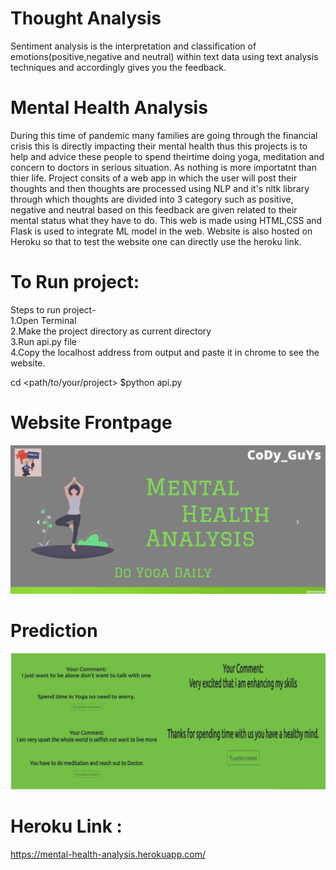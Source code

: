 # Thought Analysis

Sentiment analysis is the interpretation and classification of emotions(positive,negative and neutral) within text data using text analysis techniques and accordingly gives you the feedback.

# Mental Health Analysis

During this time of pandemic many families are going through the financial crisis this is directly impacting their mental health thus this projects is to help and advice these people to spend theirtime doing yoga, meditation and concern to doctors in serious situation. As nothing is more importatnt than thier life. Project consits of a web app in which the user will post their thoughts and then
thoughts are processed using NLP and it's nltk library through which thoughts are divided into 3 category such as positive, negative and neutral based on this feedback are given related to their mental status what they have to do. This web is made using HTML,CSS and Flask is used to integrate ML model in the web. Website is also hosted on Heroku so that to test the website one can directly use the heroku link.

# To Run project:

  Steps to run project-<br>
  1.Open Terminal<br>
  2.Make the project directory as current directory<br>
  3.Run api.py file<br>
  4.Copy the localhost address from output and paste it in chrome to see the website.<br>

  cd <path/to/your/project>
  $python api.py<br>

# Website Frontpage

![](web.png)

# Prediction

![](analysis.png)

# Heroku Link : 
  https://mental-health-analysis.herokuapp.com/ 
